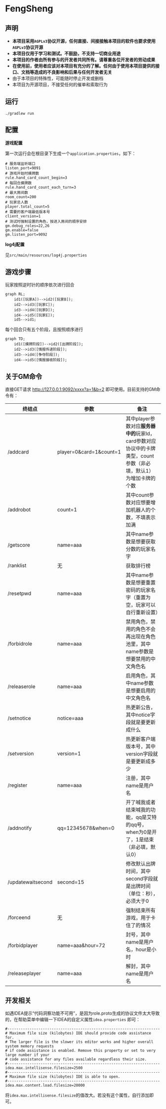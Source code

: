# FengSheng

## 声明

- **本项目采用`AGPLv3`协议开源，任何直接、间接接触本项目的软件也要求使用`AGPLv3`协议开源**
- **本项目仅用于学习和测试。不鼓励，不支持一切商业用途**
- **本项目的作者由所有参与的开发者共同所有。请尊重各位开发者的劳动成果**
- **在使用前，使用者应该对本项目有充分的了解。任何由于使用本项目提供的接口、文档等造成的不良影响和后果与任何开发者无关**
- 由于本项目的特殊性，可能随时停止开发或删档
- 本项目为开源项目，不接受任何的催单和索取行为

## 运行

```shell
./gradlew run
```

## 配置

**游戏配置**

第一次运行会在根目录下生成一个`application.properties`，如下：

```properties
# 服务端监听端口
listen_port=9091
# 游戏开始时摸牌数
rule.hand_card_count_begin=3
# 每回合摸牌数
rule.hand_card_count_each_turn=3
# 最大房间数
room_count=200
# 玩家总人数
player.total_count=5
# 需要的客户端最低版本号
client_version=1
# 测试时强制设置的角色，按进入房间的顺序安排
gm.debug_roles=22,26
gm.enable=false
gm.listen_port=9092
```

**log4j配置**

见`src/main/resources/log4j.properties`

## 游戏步骤

玩家按照逆时针的顺序依次进行回合

```mermaid
graph RL;
    id1([玩家A])-->id2([玩家B]);
    id2-->id3([玩家C]);
    id3-->id4([玩家D]);
    id4-->id5([玩家E]);
    id5-->id1;
```

每个回合只有五个阶段，且按照顺序进行

```mermaid
graph TD;
    id1([摸牌阶段])-->id2([出牌阶段]);
    id2-->id3([情报传递阶段]);
    id3-->id4([争夺阶段]);
    id4-->id5([情报接收阶段]);
```

## 关于GM命令

直接GET请求 http://127.0.0.1:9092/xxxx?a=1&b=2 即可使用。目前支持的GM命令有：

| 终结点               | 参数                      | 备注                                                                  |
|-------------------|-------------------------|---------------------------------------------------------------------|
| /addcard          | player=0&card=1&count=1 | 其中player参数对应**服务器中的**玩家Id，card参数对应协议中的卡牌类型，count参数（非必填，默认1）为增加卡牌的个数 |
| /addrobot         | count=1                 | 其中count参数对应想要增加机器人的个数，不填表示加满                                        |
| /getscore         | name=aaa                | 其中name参数是想要获取分数的玩家名字                                                |
| /ranklist         | 无                       | 获取排行榜                                                               |
| /resetpwd         | name=aaa                | 其中name参数是想要重置密码的玩家名字（重置为空，玩家可以自行重新设置）                               |
| /forbidrole       | name=aaa                | 禁用角色，禁用的角色不会再出现在角色池里，其中name参数是想要禁用的中文角色名                            |
| /releaserole      | name=aaa                | 启用角色，其中name参数是想要启用的中文角色名                                            |
| /setnotice        | notice=aaa              | 热更新公告，其中notice字段就是要更新成什么                                            |
| /setversion       | version=1               | 热更新客户端版本号，其中version字段就是要更新成多少                                       |
| /register         | name=aaa                | 注册，其中name是用户名                                                       |
| /addnotify        | qq=12345678&when=0      | 开了喊我或者结束喊我的功能，qq是艾特的qq号，when为0是开了，1是结束（非必填，默认0）                     |
| /updatewaitsecond | second=15               | 修改默认出牌时间，其中second字段就是出牌时间（单位：秒），必须大于0                               |
| /forceend         | 无                       | 强制结束所有游戏，用于卡住了的情况                                                   |
| /forbidplayer     | name=aaa&hour=72        | 封号，其中name是用户名，hour是小时                                               |
| /releaseplayer    | name=aaa                | 解封，其中name是用户名                                                       |

## 开发相关

如遇IDEA提示“代码洞察功能不可用”，是因为role.proto生成的协议文件太大导致的，在帮助菜单中编辑一下IDEA的自定义属性`idea.properties`
即可：

```properties
#---------------------------------------------------------------------
# Maximum file size (kilobytes) IDE should provide code assistance for.
# The larger file is the slower its editor works and higher overall system memory requests
# if code assistance is enabled. Remove this property or set to very large number if your
# code assistance for any files available regardless their size.
#---------------------------------------------------------------------
idea.max.intellisense.filesize=2500
#---------------------------------------------------------------------
# Maximum file size (kilobytes) IDE is able to open.
#---------------------------------------------------------------------
idea.max.content.load.filesize=20000
```

将`idea.max.intellisense.filesize`的值改大。若没有这个属性，自行添加即可。
